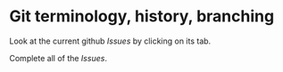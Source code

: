 # Git terminology, history, branching

Look at the current github *Issues* by clicking on its tab.

Complete all of the *Issues*.

